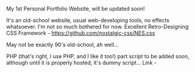 My 1st Personal Portfolio Website, will be updated soon!

It's an old-school website, usual web-developing tools, no effects whatsoever. I'm not so much bothered for now.
Excellent Retro-Designing CSS Framework - https://github.com/nostalgic-css/NES.css

May not be exactly 90's old-school, ah well...

PHP (that's right, I use PHP, and I like it too!) part script to be added soon, although until it is properly hosted, it's dummy script...
Link - 
